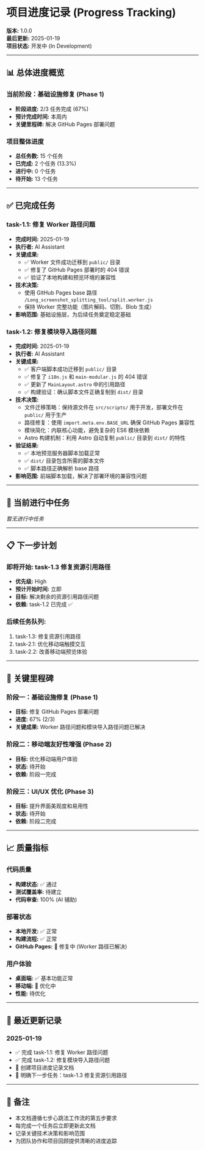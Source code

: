 # 项目进度记录 (Progress Tracking)

**版本:** 1.0.0  
**最后更新:** 2025-01-19  
**项目状态:** 开发中 (In Development)

---

## 📊 总体进度概览

### 当前阶段：基础设施修复 (Phase 1)
- **阶段进度:** 2/3 任务完成 (67%)
- **预计完成时间:** 本周内
- **关键里程碑:** 解决 GitHub Pages 部署问题

### 项目整体进度
- **总任务数:** 15 个任务
- **已完成:** 2 个任务 (13.3%)
- **进行中:** 0 个任务
- **待开始:** 13 个任务

---

## ✅ 已完成任务

### **task-1.1: 修复 Worker 路径问题** 
- **完成时间:** 2025-01-19
- **执行者:** AI Assistant
- **关键成果:**
  - ✅ Worker 文件成功迁移到 `public/` 目录
  - ✅ 修复了 GitHub Pages 部署时的 404 错误
  - ✅ 验证了本地构建和预览环境的兼容性
- **技术决策:**
  - 使用 GitHub Pages base 路径 `/Long_screenshot_splitting_tool/split.worker.js`
  - 保持 Worker 完整功能（图片解码、切割、Blob 生成）
- **影响范围:** 基础设施层，为后续任务奠定稳定基础

### **task-1.2: 修复模块导入路径问题**
- **完成时间:** 2025-01-19
- **执行者:** AI Assistant
- **关键成果:**
  - ✅ 客户端脚本成功迁移到 `public/` 目录
  - ✅ 修复了 `i18n.js` 和 `main-modular.js` 的 404 错误
  - ✅ 更新了 `MainLayout.astro` 中的引用路径
  - ✅ 构建验证：确认脚本文件正确复制到 `dist/` 目录
- **技术决策:**
  - 文件迁移策略：保持源文件在 `src/scripts/` 用于开发，部署文件在 `public/` 用于生产
  - 路径修复：使用 `import.meta.env.BASE_URL` 确保 GitHub Pages 兼容性
  - 模块简化：内联核心功能，避免复杂的 ES6 模块依赖
  - Astro 构建机制：利用 Astro 自动复制 `public/` 目录到 `dist/` 的特性
- **验证结果:**
  - ✅ 本地预览服务器脚本加载正常
  - ✅ `dist/` 目录包含所需的脚本文件
  - ✅ 脚本路径正确解析 base 路径
- **影响范围:** 前端脚本加载，解决了部署环境的兼容性问题

---

## 🚧 当前进行中任务

*暂无进行中任务*

---

## 📋 下一步计划

### **即将开始: task-1.3 修复资源引用路径**
- **优先级:** High
- **预计开始时间:** 立即
- **目标:** 解决剩余的资源引用路径问题
- **依赖:** task-1.2 已完成 ✅

### **后续任务队列:**
1. task-1.3: 修复资源引用路径
2. task-2.1: 优化移动端触摸交互
3. task-2.2: 改善移动端预览体验

---

## 🎯 关键里程碑

### 阶段一：基础设施修复 (Phase 1)
- **目标:** 修复 GitHub Pages 部署问题
- **进度:** 67% (2/3)
- **关键成果:** Worker 路径问题和模块导入路径问题已解决

### 阶段二：移动端友好性增强 (Phase 2)
- **目标:** 优化移动端用户体验
- **状态:** 待开始
- **依赖:** 阶段一完成

### 阶段三：UI/UX 优化 (Phase 3)
- **目标:** 提升界面美观度和易用性
- **状态:** 待开始
- **依赖:** 阶段二完成

---

## 📈 质量指标

### 代码质量
- **构建状态:** ✅ 通过
- **测试覆盖率:** 待建立
- **代码审查:** 100% (AI 辅助)

### 部署状态
- **本地开发:** ✅ 正常
- **构建流程:** ✅ 正常
- **GitHub Pages:** 🔄 修复中 (Worker 路径已解决)

### 用户体验
- **桌面端:** ✅ 基本功能正常
- **移动端:** 🔄 优化中
- **性能:** 待优化

---

## 🔄 最近更新记录

### 2025-01-19
- ✅ 完成 task-1.1: 修复 Worker 路径问题
- ✅ 完成 task-1.2: 修复模块导入路径问题
- 📝 创建项目进度记录文档
- 🎯 明确下一步任务：task-1.3 修复资源引用路径

---

## 📝 备注

- 本文档遵循七步心跳法工作流的第五步要求
- 每完成一个任务后立即更新此文档
- 记录关键技术决策和影响范围
- 为团队协作和项目回顾提供清晰的进度追踪